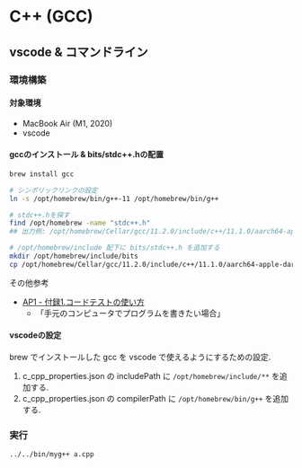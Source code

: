 # C++ (GCC)

## vscode & コマンドライン

### 環境構築

#### 対象環境
- MacBook Air (M1, 2020)
- vscode

#### gccのインストール & bits/stdc++.hの配置

```bash
brew install gcc

# シンボリックリンクの設定
ln -s /opt/homebrew/bin/g++-11 /opt/homebrew/bin/g++

# stdc++.hを探す
find /opt/homebrew -name "stdc++.h"
## 出力例: /opt/homebrew/Cellar/gcc/11.2.0/include/c++/11.1.0/aarch64-apple-darwin20/bits/stdc++.h

# /opt/homebrew/include 配下に bits/stdc++.h を追加する
mkdir /opt/homebrew/include/bits
cp /opt/homebrew/Cellar/gcc/11.2.0/include/c++/11.1.0/aarch64-apple-darwin20/bits/stdc++.h /opt/homebrew/include/bits
```

その他参考
- [AP1 - 付録1.コードテストの使い方](https://atcoder.jp/contests/APG4b/tasks/APG4b_ak)
  - 「手元のコンピュータでプログラムを書きたい場合」

#### vscodeの設定

brew でインストールした gcc を vscode で使えるようにするための設定.

1. c_cpp_properties.json の includePath に `/opt/homebrew/include/**` を追加する.
2. c_cpp_properties.json の compilerPath に `/opt/homebrew/bin/g++` を追加する.


### 実行

```bash
../../bin/myg++ a.cpp
```
